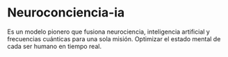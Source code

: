 # Neuroconciencia-ia
Es un modelo pionero que fusiona neurociencia, inteligencia artificial y frecuencias cuánticas para una sola misión. Optimizar el estado mental de cada ser humano en tiempo real.


